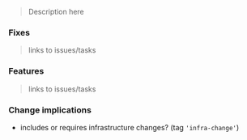 > Description here
>

### Fixes
> links to issues/tasks

### Features
> links to issues/tasks

### Change implications
 - includes or requires infrastructure changes? (tag `'infra-change'`)
